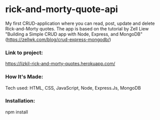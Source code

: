 # rick-and-morty-quote-api

My first CRUD-application where you can read, post, update and delete Rick-and-Morty quotes. The app is based on the tutorial by Zell Liew 
"Building a Simple CRUD app with Node, Express, and MongoDB" (https://zellwk.com/blog/crud-express-mongodb/)

### Link to project:
https://lizkil-rick-and-morty-quotes.herokuapp.com/

### How It's Made:
Tech used: HTML, CSS, JavaScript, Node, Express.Js, MongoDB

### Installation:
npm install
